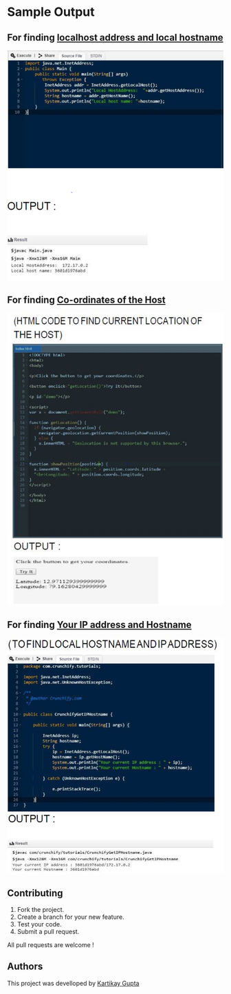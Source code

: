 # Sample Output

## For finding [localhost address and local hostname](https://github.com/Kartikay77/Resume/blob/main/TACKLE%20PROBLEMS%20OF%20CYBER%20SECURITY%20IN%20SOCIAL%20NETWORKS/Main.java)

![Demo Doccou alpha](https://github.com/Kartikay77/Resume/blob/main/TACKLE%20PROBLEMS%20OF%20CYBER%20SECURITY%20IN%20SOCIAL%20NETWORKS/media/localhostaddress%2Clocalhostname.JPG?raw=true)

## For finding [Co-ordinates of the Host](https://github.com/Kartikay77/Resume/blob/main/TACKLE%20PROBLEMS%20OF%20CYBER%20SECURITY%20IN%20SOCIAL%20NETWORKS/sin.html)

![Co-ordinates of the Host](https://github.com/Kartikay77/Resume/blob/main/TACKLE%20PROBLEMS%20OF%20CYBER%20SECURITY%20IN%20SOCIAL%20NETWORKS/media/longitude%2Clatitude%20of%20the%20intruder.JPG?raw=true)

## For finding [Your IP address and Hostname](https://github.com/Kartikay77/Resume/blob/main/TACKLE%20PROBLEMS%20OF%20CYBER%20SECURITY%20IN%20SOCIAL%20NETWORKS/NewClass1.java)

![Your IP address and Hostname](https://github.com/Kartikay77/Resume/blob/main/TACKLE%20PROBLEMS%20OF%20CYBER%20SECURITY%20IN%20SOCIAL%20NETWORKS/media/yourip%2Cyourhostname.JPG?raw=true)

## Contributing
1. Fork the project.
2. Create a branch for your new feature.
3. Test your code.
5. Submit a pull request.

All pull requests are welcome !

## Authors
This project was develloped by [Kartikay Gupta](https://github.com/Kartikay77)
